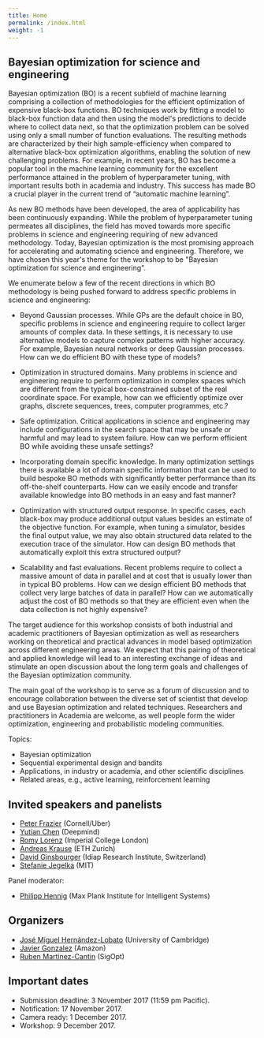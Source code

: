 ```yaml
---
title: Home
permalink: /index.html
weight: -1
---
```




## Bayesian optimization for science and engineering


Bayesian optimization (BO) is a recent subfield of machine learning comprising a collection of methodologies for the efficient optimization of expensive black-box functions.  BO techniques work by fitting a model to black-box function data and then using the model's predictions to decide where to collect data next, so that the optimization problem can be solved using only a small number of function evaluations. The resulting methods are characterized by their high sample-efficiency when compared to alternative black-box optimization algorithms, enabling the solution of new challenging problems. For example, in recent years, BO has become a popular tool in the machine learning community for the excellent performance attained in the problem of hyperparameter tuning, with important results both in academia and industry. This success has made BO a crucial player in the current trend of “automatic machine learning”. 

As new BO methods have been developed, the area of applicability has been continuously expanding. While the problem of hyperparameter tuning permeates all disciplines, the field has moved towards more specific problems in science and engineering requiring of new advanced methodology. Today, Bayesian optimization is the most promising approach for accelerating and automating science and engineering. Therefore, we have chosen this year's theme for the workshop to be "Bayesian optimization for science and engineering".

We enumerate below a few of the recent directions in which BO methodology is being pushed forward to address specific problems in science and engineering:

- Beyond Gaussian processes. While GPs are the default choice in BO, specific problems in science and engineering require to collect larger amounts of complex data. In these settings, it is necessary to use alternative models to capture complex patterns with higher accuracy. For example, Bayesian neural networks or deep Gaussian processes. How can we do efficient BO with these type of models?

- Optimization in structured domains. Many problems in science and engineering require to perform optimization in complex spaces which are different from the typical box-constrained subset of the real coordinate space. For example, how can we efficiently optimize over graphs, discrete sequences, trees, computer programmes, etc.?

- Safe optimization. Critical applications in science and engineering may include configurations in the search space that may be unsafe or harmful and may lead to system failure. How can we perform efficient BO while avoiding these unsafe settings?

- Incorporating domain specific knowledge. In many optimization settings there is available a lot of domain specific information that can be used to build bespoke BO methods with significantly better performance than its off-the-shelf counterparts. How can we easily encode and transfer available knowledge into BO methods in an easy and fast manner?

- Optimization with structured output response. In specific cases, each black-box may produce additional output values besides an estimate of the objective function. For example, when tuning a simulator, besides the final output value, we may also obtain structured data related to the execution trace of the simulator. How can design BO methods that automatically exploit this extra structured output?

- Scalability and fast evaluations. Recent problems require to collect a massive amount of data in parallel and at cost that is usually lower than in typical BO problems. How can we design efficient BO methods that collect very large batches of data in parallel? How can we automatically adjust the cost of BO methods so that they are efficient even when the data collection is not highly expensive?

The target audience for this workshop consists of both industrial and academic practitioners of Bayesian optimization as well as researchers working on theoretical and practical advances in model based optimization across different engineering areas. We expect that this pairing of theoretical and applied knowledge will lead to an interesting exchange of ideas and stimulate an open discussion about the long term goals and challenges of the Bayesian optimization community.

The main goal of the workshop is to serve as a forum of discussion and to encourage collaboration between the diverse set of scientist that develop and use Bayesian optimization and related techniques. Researchers and practitioners in Academia are welcome, as well people form the wider optimization, engineering and probabilistic modeling communities.

Topics:
* Bayesian optimization
* Sequential experimental design and bandits
* Applications, in industry or academia, and other scientific disciplines
* Related areas, e.g., active learning, reinforcement learning


## Invited speakers and panelists

- [Peter Frazier](https://people.orie.cornell.edu/pfrazier/) (Cornell/Uber)
- [Yutian Chen](http://yutianchen.com) (Deepmind)
- [Romy Lorenz](http://www.romylorenz.com) (Imperial College London)
- [Andreas Krause](https://las.inf.ethz.ch/krausea) (ETH Zurich)
- [David Ginsbourger](http://www.ginsbourger.ch/) (Idiap Research Institute, Switzerland)
- [Stefanie Jegelka](http://people.csail.mit.edu/stefje/) (MIT)

Panel moderator:
- [Philipp Hennig](https://pn.is.tuebingen.mpg.de/person/phennig) (Max Plank Institute for Intelligent Systems) 


## Organizers

- [José Miguel Hernández-Lobato](https://jmhl.org) (University of Cambridge)
- [Javier Gonzalez](http://javiergonzalezh.github.io/) (Amazon)
- [Ruben Martinez-Cantin](http://webdiis.unizar.es/~rmcantin/) (SigOpt)


## Important dates

- Submission deadline: 3 November 2017 (11:59 pm Pacific).
- Notification: 17 November 2017.
- Camera ready: 1 December 2017.
- Workshop: 9 December 2017.
 
